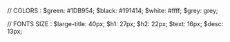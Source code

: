 // COLORS : 
$green: #1DB954;
$black: #191414;
$white: #ffff;
$grey: grey;

// FONTS SIZE : 
$large-title: 40px;
$h1: 27px; 
$h2: 22px; 
$text: 16px; 
$desc: 13px;
